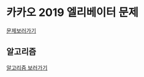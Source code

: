 # 카카오 2019 엘리베이터 문제
[문제보러가기](https://github.com/kakao-recruit/2019-blind-2nd-elevator)
## 알고리즘
[알고리즘 보러가기](Concept.md)
